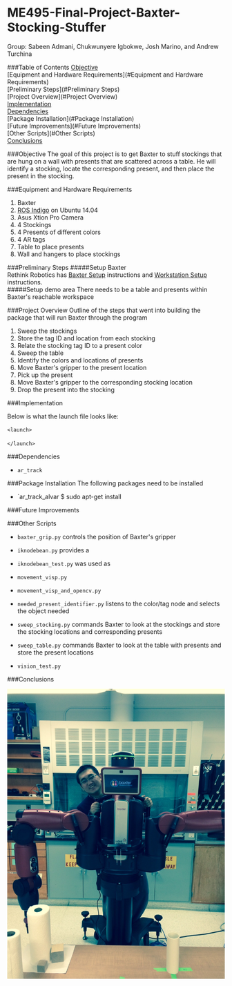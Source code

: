 ME495-Final-Project-Baxter-Stocking-Stuffer
===========================================

Group: Sabeen Admani, Chukwunyere Igbokwe, Josh Marino, and Andrew Turchina

###Table of Contents
[Objective](#Objective)  
[Equipment and Hardware Requirements](#Equipment and Hardware Requirements)  
[Preliminary Steps](#Preliminary Steps)  
[Project Overview](#Project Overview)  
[Implementation](#Implementation)  
[Dependencies](#Dependencies)  
[Package Installation](#Package Installation)  
[Future Improvements](#Future Improvements)  
[Other Scripts](#Other Scripts)  
[Conclusions](#Conclusions)  


<a name="Objective"></a> 
###Objective
The goal of this project is to get Baxter to stuff stockings that are hung on a wall with presents that are scattered across a table. He will identify a stocking, locate the corresponding present, and then place the present in the stocking.


<a name="Equipment and Hardware Requirements"></a>
###Equipment and Hardware Requirements
1. Baxter  
2. [ROS Indigo](http://wiki.ros.org/ROS/Installation) on Ubuntu 14.04  
3. Asus Xtion Pro Camera  
4. 4 Stockings  
5. 4 Presents of different colors  
6. 4 AR tags  
7. Table to place presents  
8. Wall and hangers to place stockings  

<a name="Preliminary Steps"></a>
###Preliminary Steps 
#####Setup Baxter  
Rethink Robotics has [Baxter Setup](http://sdk.rethinkrobotics.com/wiki/Baxter_Setup) instructions and [Workstation Setup](http://sdk.rethinkrobotics.com/wiki/Workstation_Setup) instructions.   
#####Setup demo area
There needs to be a table and presents within Baxter's reachable workspace

<a name="Project Overview"></a>
###Project Overview 
Outline of the steps that went into building the package that will run Baxter through the program  

1. Sweep the stockings  
2. Store the tag ID and location from each stocking  
3. Relate the stocking tag ID to a present color  
4. Sweep the table  
5. Identify the colors and locations of presents  
6. Move Baxter's gripper to the present location  
7. Pick up the present  
8. Move Baxter's gripper to the corresponding stocking location  
9. Drop the present into the stocking  


<a name="Implementation"></a>
###Implementation 



Below is what the launch file looks like:  
```
<launch>

</launch>
```

<a name="Dependencies"></a>
###Dependencies 
- `ar_track`

<a name="Package Installation"></a>
###Package Installation 
The following packages need to be installed
- `ar_track_alvar $ sudo apt-get install

<a name="Future Improvements"></a>
###Future Improvements 


<a name="Other Scripts"></a>
###Other Scripts 
- `baxter_grip.py` controls the position of Baxter's gripper   

- `iknodebean.py` provides a   

- `iknodebean_test.py` was used as   

- `movement_visp.py`   

- `movement_visp_and_opencv.py`   

- `needed_present_identifier.py` listens to the color/tag node and selects the object needed  

- `sweep_stocking.py` commands Baxter to look at the stockings and store the stocking locations and corresponding presents  

- `sweep_table.py` commands Baxter to look at the table with presents and store the present locations   

- `vision_test.py`   


<a name="Conclusions"></a>
###Conclusions 



![Baxter Stocking Stuffer picture](https://raw.githubusercontent.com/ChuChuIgbokwe/ME495-Final-Project-Baxter-Stocking-Stuffer/master/baxterpic.jpeg)

